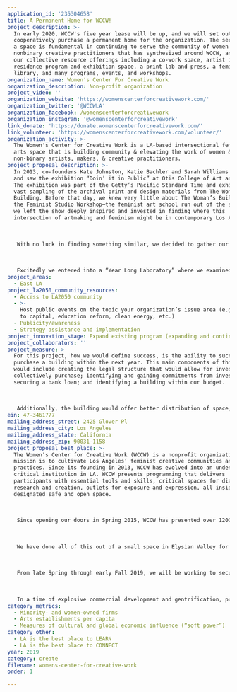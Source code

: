 ```yaml
---
application_id: '235304658'
title: A Permanent Home for WCCW!
project_description: >-
  In early 2020, WCCW's five year lease will be up, and we will set out to
  cooperatively purchase a permanent home for the organization. The security of
  a space is fundamental in continuing to serve the community of women and
  nonbinary creative practitioners that has synthesized around WCCW, and to grow
  our collective resource offerings including a co-work space, artist in
  residence program and exhibition space, a print lab and press, a feminist
  library, and many programs, events, and workshops.
organization_name: Women's Center For Creative Work
organization_description: Non-profit organization
project_video: ''
organization_website: 'https://womenscenterforcreativework.com/'
organization_twitter: '@WCCWLA'
organization_facebook: /womenscenterforcreativework
organization_instagram: '@womenscenterforcreativework'
link_donate: 'https://donate.womenscenterforcreativework.com/'
link_volunteer: 'https://womenscenterforcreativework.com/volunteer/'
organization_activity: >-
  The Women's Center for Creative Work is a LA-based intersectional feminist
  arts space that is building community & elevating the work of women &
  non-binary artists, makers, & creative practitioners.
project_proposal_description: >-
  In 2013, co-founders Kate Johnston, Katie Bachler and Sarah Williams all went
  and saw the exhibition “Doin’ it in Public” at Otis College of Art and Design.
  The exhibition was part of the Getty’s Pacific Standard Time and exhibited a
  vast sampling of the archival print and design materials from The Woman’s
  Building. Before that day, we knew very little about The Woman’s Building, or
  the Feminist Studio Workshop—the feminist art school run out of the space—but
  we left the show deeply inspired and invested in finding where this
  intersection of artmaking and feminism might be in contemporary Los Angeles. 
   
   
   
   With no luck in finding something similar, we decided to gather our communities to discuss. We started with no intention of forming an organization. In the beginning we hosted a series of dinners, first one out in the desert where Katie was living at the time, and the second in the shadow of the historic Woman’s Building in Downtown L.A. The communities that came out to these events swelled, in numbers and enthusiasm, and pushed us towards establishing something that would have more longevity—a place where these types of conversations and community building could happen on a regular basis. 
   
   
   
   Excitedly we entered into a “Year Long Laboratory” where we examined histories, economies, community, and space as it would effect this burgeoning organization. Serendipitously, at the end of the year, we applied and received a grant from spART, which allowed us to take a leap of faith, paying a deposit and the first two months rent on a space. Since that time in Spring 2015, we’ve built this organization into a robust and impactful nonprofit organization with over 550 contributing members, and thousands of people attending programs annually. It has become clear that the desire we had for a feminist creative space, was one that was shared by many creative practitioners throughout L.A. and beyond.
project_areas:
  - East LA
project_la2050_community_resources:
  - Access to LA2050 community
  - >-
    Host public events on the topic your organization’s issue area (e.g. access
    to capital, education reform, clean energy, etc.) 
  - Publicity/awareness
  - Strategy assistance and implementation
project_innovation_stage: Expand existing program (expanding and continuing ongoing successful projects)
project_collaborators: ''
project_measure: >-
  For this project, how we would define success, is the ability to successfully
  purchase a building within the next year. This main components of this success
  would include creating the legal structure that would allow for investors to
  collectively purchase; identifying and gaining commitments from investors;
  securing a bank loan; and identifying a building within our budget. 
   
   
   
   Additionally, the building would offer better distribution of space, allowing for more residency and exhibition, as well as programming space. We would also like expanded co-working space and areas for shared resources like woodworking equipment, studio space, and a ceramics set-up with a kiln.
ein: 47-3461777
mailing_address_street: 2425 Glover Pl
mailing_address_city: Los Angeles
mailing_address_state: California
mailing_address_zip: 90031-1158
project_proposal_best_place: >-
  The Women’s Center for Creative Work (WCCW) is a nonprofit organization whose
  mission is to cultivate Los Angeles’ feminist creative communities and
  practices. Since its founding in 2013, WCCW has evolved into an undeniably
  critical institution in LA. WCCW presents programming that delivers
  participants with essential tools and skills, critical spaces for dialogue,
  research and creation, outlets for exposure and expression, all inside of a
  designated safe and open space. 
   
   
   
   Since opening our doors in Spring 2015, WCCW has presented over 1200 programs which have showcased the work of thousands of feminist creative practitioners and brought more than 30,000 people through our doors. WCCW provides physical space, educational experiences, and conceptual platforms that foster the growth of thriving creative practices. We host an engaged community that models the imagination and ingenuity that artists contribute to their environments. Providing a place and platforms for folks to create new works of art, workshop, explore new disciplines, thoughtfully dialogue about race, religion, class, immigration, sexism, trauma and offer outlets, alternatives, and plans for action. WCCW is a truly intersectional institution enhancing the lives of artists in LA and beyond. WCCW’s headquarters function as a creative co-working space for our 450+ members, with resources including a print studio, kitchen, and an in-house feminist library of over 5,000 volumes, as well as a venue where performances, readings, workshops, theater pieces, installations, and more take place almost nightly. 
   
   
   
   We have done all of this out of a small space in Elysian Valley for the past four years. With just one more year on our lease, we are applying to LA2050 to garner initial funds to help us collectively purchase a building and move into a permanent home. This $100,000 would serve partially to fund WCCW’s stake in the building, and partially for any necessary maintenance or build out. We would work collaboratively with a few other members of our expended community who would also purchase shares in the cooperatively owned building. To fund any remaining costs, WCCW will take out a bank loan that will be paid off monthly, at a rate comparable to our current rent costs. 
   
   
   
   From late Spring through early Fall 2019, we will be working to secure financial commitments from potential partners. In Fall and Winter we will work to establish the legal structures that will allow for the purchasing process, secure necessary bank loans, and start identifying buildings. By early Spring we will purchase a building and begin any necessary maintenance or buildout, and by May 2020 we will transition the organization to the new space. 
   
   
   
   In a time of explosive commercial development and gentrification, purchasing a permanent home for WCCW feels like one of the few ways to guarantee the longevity of the organization, community, and creative work that takes place here.
category_metrics:
  - Minority- and women-owned firms
  - Arts establishments per capita
  - Measures of cultural and global economic influence (“soft power”)
category_other:
  - LA is the best place to LEARN
  - LA is the best place to CONNECT
year: 2019
category: create
filename: womens-center-for-creative-work
order: 1

---
```

